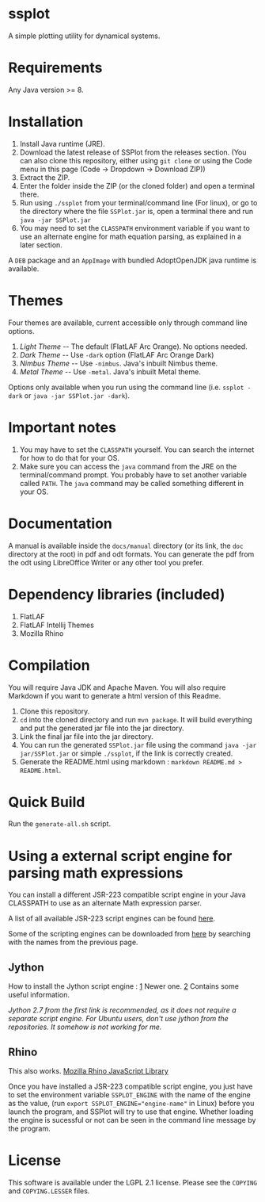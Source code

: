 # ssplot
A simple plotting utility for dynamical systems.

# Requirements
Any Java version >= 8.

# Installation
1. Install Java runtime (JRE).
2. Download the latest release of SSPlot from the releases section. (You can also clone this repository, either using `git clone` or using the Code menu in this page (Code -> Dropdown -> Download ZIP))
3. Extract the ZIP.
4. Enter the folder inside the ZIP (or the cloned folder) and open a terminal there.
5. Run using `./ssplot` from your terminal/command line (For linux), or go to the directory where the file `SSPlot.jar` is, open a terminal there and run `java -jar SSPlot.jar`
7. You may need to set the `CLASSPATH` environment variable if you want to use an alternate engine for math equation parsing, as explained in a later section.

A `DEB` package and an `AppImage` with bundled AdoptOpenJDK java runtime is available.

# Themes
Four themes are available, current accessible only through command line options.
1. *Light Theme* -- The default (FlatLAF Arc Orange). No options needed.
2. *Dark Theme* -- Use `-dark` option (FlatLAF Arc Orange Dark)
3. *Nimbus Theme* -- Use `-nimbus`. Java's inbuilt Nimbus theme.
4. *Metal Theme* -- Use `-metal`. Java's inbuilt Metal theme.

Options only available when you run using the command line (i.e. `ssplot -dark` or `java -jar SSPlot.jar -dark`).

# Important notes
1. You may have to set the `CLASSPATH` yourself. You can search the internet for how to do that for your OS.
2. Make sure you can access the `java` command from the JRE on the terminal/command prompt. You probably have to set another variable called `PATH`. The `java` command may be called something different in your OS.

# Documentation
A manual is available inside the `docs/manual` directory (or its link, the `doc` directory at the root) in pdf and odt formats. You can generate the pdf from the odt using LibreOffice Writer or any other tool you prefer.

# Dependency libraries (included)
1. FlatLAF
2. FlatLAF Intellij Themes
3. Mozilla Rhino

# Compilation
You will require Java JDK and Apache Maven. You will also require Markdown if you want to generate a html version of this Readme.

1. Clone this repository.
2. `cd` into the cloned directory and run `mvn package`. It will build everything and put the generated jar file into the jar directory.
3. Link the final jar file into the jar directory.
3. You can run the generated `SSPlot.jar` file using the command `java -jar jar/SSPlot.jar` or simple `./ssplot`, if the link is correctly created.
4. Generate the README.html using markdown : `markdown README.md > README.html`.

# Quick Build
Run the `generate-all.sh` script.

# Using a external script engine for parsing math expressions

You can install a different JSR-223 compatible script engine in your Java CLASSPATH to use as an alternate Math expression parser.

A list of all available JSR-223 script engines can be found [here](https://web.archive.org/web/20070610234337/https://scripting.dev.java.net/).

Some of the scripting engines can be downloaded from [here](https://mvnrepository.com/) by searching with the names from the previous page.

## Jython
How to install the Jython script engine :
[1](https://wiki.python.org/jython/UserGuide#using-jsr-223) Newer one.
[2](https://jython.readthedocs.io/en/latest/JythonAndJavaIntegration/) Contains some useful information.

_Jython 2.7 from the first link is recommended, as it does not require a separate script engine. For Ubuntu users, don't use jython from the repositories. It somehow is not working for me._

## Rhino
This also works.
[Mozilla Rhino JavaScript Library](https://github.com/mozilla/rhino)

Once you have installed a JSR-223 compatible script engine, you just have to set the environment variable `SSPLOT_ENGINE` with the name of the engine as the value, (run `export SSPLOT_ENGINE="engine-name"` in Linux) before you launch the program, and SSPlot will try to use that engine. Whether loading the engine is sucessful or not can be seen in the command line message by the program.

# License
This software is available under the LGPL 2.1 license. Please see the `COPYING` and `COPYING.LESSER` files.

